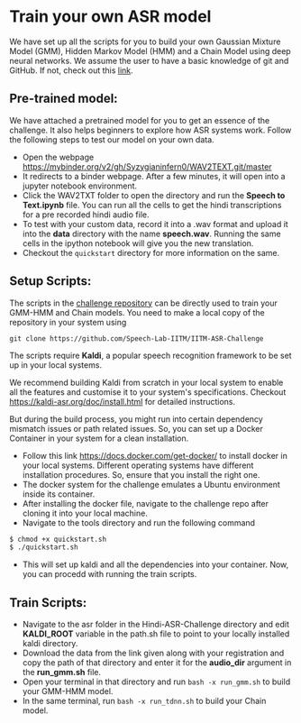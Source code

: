 # Train your own ASR model

We have set up all the scripts for you to build your own Gaussian Mixture Model (GMM), Hidden Markov Model (HMM) and a Chain Model using deep neural networks. We assume the user to have a basic knowledge of git and GitHub. If not, check out this [link](https://git-scm.com).

## Pre-trained model:
We have attached a pretrained model for you to get an essence of the challenge. It also helps beginners to explore how ASR systems work. Follow the following steps to test our model on your own data.

- Open the webpage https://mybinder.org/v2/gh/Syzygianinfern0/WAV2TEXT.git/master
- It redirects to a binder webpage. After a few minutes, it will open into a jupyter notebook environment.
- Click the WAV2TXT folder to open the directory and run the **Speech to Text.ipynb** file. You can run all the cells to get the hindi transcriptions for a pre recorded hindi audio file.
- To test with your custom data, record it into a .wav format and upload it into the **data** directory with the name **speech.wav**. Running the same cells in the ipython notebook will give you the new translation.
- Checkout the `quickstart` directory for more information on the same.
 
## Setup Scripts:
The scripts in the [challenge repository](https://github.com/Speech-Lab-IITM/IITM-ASR-Challenge/tree/master/asr) can be directly used to train your GMM-HMM and Chain models. You need to make a local copy of the repository in your system using
```
git clone https://github.com/Speech-Lab-IITM/IITM-ASR-Challenge 
```

The scripts require **Kaldi**, a popular speech recognition framework to be set up in your local systems. 

We recommend building Kaldi from scratch in your local system to enable all the features and customise it to your system's specifications. Checkout https://kaldi-asr.org/doc/install.html for detailed instructions.

But during the build process, you might run into certain dependency mismatch issues or path related issues. So, you can set up a Docker Container in your system for a clean installation.

- Follow this link https://docs.docker.com/get-docker/ to install docker in your local systems. Different operating systems have different installation procedures. So, ensure that you install the right one.
- The docker system for the challenge emulates a Ubuntu environment inside its container. 
- After installing the docker file, navigate to the challenge repo after cloning it into your local machine.
- Navigate to the tools directory and run the following command
```bash
$ chmod +x quickstart.sh
$ ./quickstart.sh
```
- This will set up kaldi and all the dependencies into your container. Now, you can procedd with running the train scripts.

## Train Scripts:
- Navigate to the asr folder in the Hindi-ASR-Challenge directory and edit **KALDI_ROOT** variable in the path.sh file to point to your locally installed kaldi directory. 
- Download the data from the link given along with your registration and copy the path of that directory and enter it for the **audio_dir** argument in the **run_gmm.sh** file. 
- Open your terminal in that directory and run `bash -x run_gmm.sh` to build your GMM-HMM model.
- In the same terminal, run `bash -x run_tdnn.sh`  to build your Chain model.




